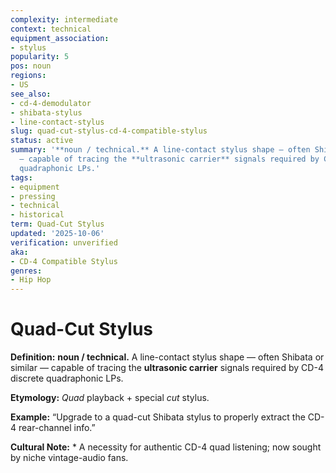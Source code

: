 ```yaml
---
complexity: intermediate
context: technical
equipment_association:
- stylus
popularity: 5
pos: noun
regions:
- US
see_also:
- cd-4-demodulator
- shibata-stylus
- line-contact-stylus
slug: quad-cut-stylus-cd-4-compatible-stylus
status: active
summary: '**noun / technical.** A line-contact stylus shape — often Shibata or similar
  — capable of tracing the **ultrasonic carrier** signals required by CD-4 discrete
  quadraphonic LPs.'
tags:
- equipment
- pressing
- technical
- historical
term: Quad-Cut Stylus
updated: '2025-10-06'
verification: unverified
aka:
- CD-4 Compatible Stylus
genres:
- Hip Hop
---
```


# Quad-Cut Stylus

**Definition:** **noun / technical.** A line-contact stylus shape — often Shibata or similar — capable of tracing the **ultrasonic carrier** signals required by CD-4 discrete quadraphonic LPs.

**Etymology:** *Quad* playback + special *cut* stylus.

**Example:** “Upgrade to a quad-cut Shibata stylus to properly extract the CD-4 rear-channel info.”

**Cultural Note:** * A necessity for authentic CD-4 quad listening; now sought by niche vintage-audio fans.

